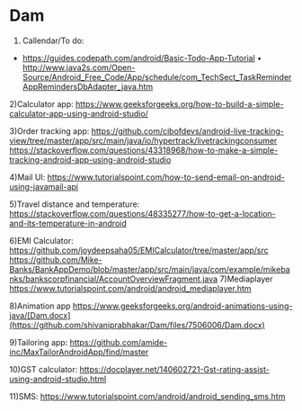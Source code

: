 # Dam
1) Callendar/To do:
* https://guides.codepath.com/android/Basic-Todo-App-Tutorial
•	http://www.java2s.com/Open-Source/Android_Free_Code/App/schedule/com_TechSect_TaskReminderAppRemindersDbAdapter_java.htm

2)Calculator app:
https://www.geeksforgeeks.org/how-to-build-a-simple-calculator-app-using-android-studio/

3)Order tracking app:
https://github.com/cibofdevs/android-live-tracking-view/tree/master/app/src/main/java/io/hypertrack/livetrackingconsumer
https://stackoverflow.com/questions/43318968/how-to-make-a-simple-tracking-android-app-using-android-studio

4)Mail UI:
https://www.tutorialspoint.com/how-to-send-email-on-android-using-javamail-api

5)Travel distance and temperature:
https://stackoverflow.com/questions/48335277/how-to-get-a-location-and-its-temperature-in-android

6)EMI Calculator:
https://github.com/joydeepsaha05/EMICalculator/tree/master/app/src
https://github.com/Mike-Banks/BankAppDemo/blob/master/app/src/main/java/com/example/mikebanks/bankscorpfinancial/AccountOverviewFragment.java
7)Mediaplayer
https://www.tutorialspoint.com/android/android_mediaplayer.htm

8)Animation app 
https://www.geeksforgeeks.org/android-animations-using-java/[Dam.docx](https://github.com/shivaniprabhakar/Dam/files/7506006/Dam.docx)


9)Tailoring app:
https://github.com/amide-inc/MaxTailorAndroidApp/find/master

10)GST calculator:
https://docplayer.net/140602721-Gst-rating-assist-using-android-studio.html

11)SMS:
https://www.tutorialspoint.com/android/android_sending_sms.htm



